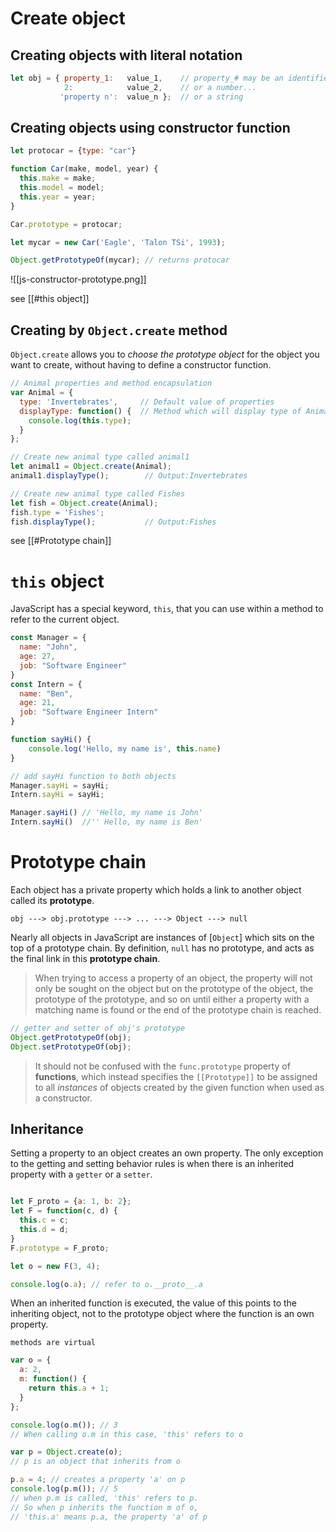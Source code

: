 # Create object

## Creating objects with literal notation
```js
let obj = { property_1:   value_1,    // property_# may be an identifier...
            2:            value_2,    // or a number...
           'property n':  value_n };  // or a string

```


## Creating objects using constructor function

```js
let protocar = {type: "car"}

function Car(make, model, year) {
  this.make = make;
  this.model = model;
  this.year = year;
}

Car.prototype = protocar;

let mycar = new Car('Eagle', 'Talon TSi', 1993); 

Object.getPrototypeOf(mycar); // returns protocar
```

![[js-constructor-prototype.png]]

see [[#this object]]


## Creating by `Object.create` method

`Object.create` allows you to *choose the prototype object* for the object you want to create, without having to define a constructor function.

```js
// Animal properties and method encapsulation
var Animal = {
  type: 'Invertebrates',     // Default value of properties
  displayType: function() {  // Method which will display type of Animal
    console.log(this.type);
  }
};

// Create new animal type called animal1
let animal1 = Object.create(Animal);
animal1.displayType();        // Output:Invertebrates

// Create new animal type called Fishes
let fish = Object.create(Animal);
fish.type = 'Fishes';
fish.displayType();           // Output:Fishes
```

see [[#Prototype chain]]

# `this` object

JavaScript has a special keyword, `this`, that you can use within a method to refer to the current object.

```js
const Manager = {
  name: "John",
  age: 27,
  job: "Software Engineer"
}
const Intern = {
  name: "Ben",
  age: 21,
  job: "Software Engineer Intern"
}

function sayHi() {
    console.log('Hello, my name is', this.name)
}

// add sayHi function to both objects
Manager.sayHi = sayHi;
Intern.sayHi = sayHi;

Manager.sayHi() // 'Hello, my name is John'
Intern.sayHi()  //'' Hello, my name is Ben'
```


# Prototype chain

Each object has a private property which holds a link to another object called its **prototype**.

    obj ---> obj.prototype ---> ... ---> Object ---> null

Nearly all objects in JavaScript are instances of [`Object`] which sits on the top of a prototype chain. By definition, `null` has no prototype, and acts as the final link in this **prototype chain**.

> When trying to access a property of an object, the property will not only be sought on the object but on the prototype of the object, the prototype of the prototype, and so on until either a property with a matching name is found or the end of the prototype chain is reached.

```js
// getter and setter of obj's prototype
Object.getPrototypeOf(obj);    
Object.setPrototypeOf(obj);
```

> It should not be confused with the `func.prototype` property of **functions**, which instead specifies the `[[Prototype]]` to be assigned to all _instances_ of objects created by the given function when used as a constructor.

## Inheritance

Setting a property to an object creates an own property. The only exception to the getting and setting behavior rules is when there is an inherited property with a `getter` or a `setter`.

```js

let F_proto = {a: 1, b: 2};
let F = function(c, d) {
  this.c = c;
  this.d = d;
}
F.prototype = F_proto;

let o = new F(3, 4);

console.log(o.a); // refer to o.__proto__.a
```

When an inherited function is executed, the value of this points to the inheriting object, not to the prototype object where the function is an own property.

    methods are virtual

```js
var o = {
  a: 2,
  m: function() {
    return this.a + 1;
  }
};

console.log(o.m()); // 3
// When calling o.m in this case, 'this' refers to o

var p = Object.create(o);
// p is an object that inherits from o

p.a = 4; // creates a property 'a' on p
console.log(p.m()); // 5
// when p.m is called, 'this' refers to p.
// So when p inherits the function m of o,
// 'this.a' means p.a, the property 'a' of p
```